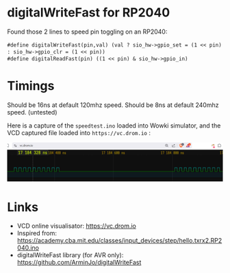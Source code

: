 digitalWriteFast for RP2040
===========================

Found those 2 lines to speed pin toggling on an RP2040:

```
#define digitalWriteFast(pin,val) (val ? sio_hw->gpio_set = (1 << pin) : sio_hw->gpio_clr = (1 << pin))
#define digitalReadFast(pin) ((1 << pin) & sio_hw->gpio_in)
```

Timings
=======

Should be 16ns at default 120mhz speed.
Should be 8ns at default 240mhz speed. (untested)

Here is a capture of the ```speedtest.ino``` loaded into Wowki simulator, and
the VCD captured file loaded into ```https://vc.drom.io``` :

![rp2040-wowki-8ns)](rp2040-wowki-8ns.png)

Links
=====

* VCD online visualisator: https://vc.drom.io
* Inspired from: https://academy.cba.mit.edu/classes/input_devices/step/hello.txrx2.RP2040.ino
* digitalWriteFast library (for AVR only): https://github.com/ArminJo/digitalWriteFast
